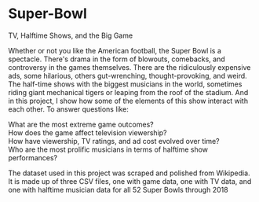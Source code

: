 # Super-Bowl
TV, Halftime Shows, and the Big Game


Whether or not you like the American football, the Super Bowl is a spectacle. There's drama in the form of blowouts, comebacks, and controversy in the games themselves. There are the ridiculously expensive ads, some hilarious, others gut-wrenching, thought-provoking, and weird. The half-time shows with the biggest musicians in the world, sometimes riding giant mechanical tigers or leaping from the roof of the stadium. And in this project, I show how some of the elements of this show interact with each other. To answer questions like:

What are the most extreme game outcomes?\
How does the game affect television viewership?\
How have viewership, TV ratings, and ad cost evolved over time?\
Who are the most prolific musicians in terms of halftime show performances?


The dataset used in this project was scraped and polished from Wikipedia. It is made up of three CSV files, one with game data, one with TV data, and one with halftime musician data for all 52 Super Bowls through 2018
